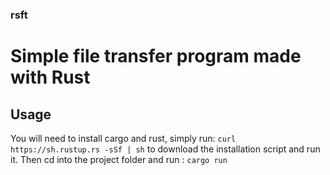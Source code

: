 ### rsft
# Simple file transfer program made with Rust

## Usage
You will need to install cargo and rust, simply run: `curl https://sh.rustup.rs -sSf | sh` to download the installation script and run it.
Then cd into the project folder and run : `cargo run`
